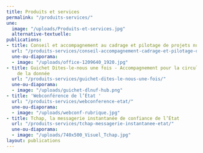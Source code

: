```yaml
---
title: Produits et services
permalink: "/produits-services/"
une:
  image: "/uploads/Produits-et-services.jpg"
  alternative-textuelle: 
publications:
- title: Conseil et accompagnement au cadrage et pilotage de projets numériques
  url: "/produits-services/conseil-accompagnement-cadrage-et-pilotage-de-projets-numeriques/"
  une-ou-diaporama:
  - image: "/uploads/office-1209640_1920.jpg"
- title: Guichet Dites-le-nous une fois - Accompagnement pour la circulation et l’exploitation
    de la donnée
  url: "/produits-services/guichet-dites-le-nous-une-fois/"
  une-ou-diaporama:
  - image: "/uploads/guichet-dlnuf-hub.png"
- title: 'Webconférence de l’État '
  url: "/produits-services/webconference-etat/"
  une-ou-diaporama:
  - image: "/uploads/webconf-rubrique.jpg"
- title: Tchap, la messagerie instantanée de confiance de l’État
  url: "/produits-services/tchap-messagerie-instantanee-etat/"
  une-ou-diaporama:
  - image: "/uploads/740x500_Visuel_Tchap.jpg"
layout: publications
---
```


